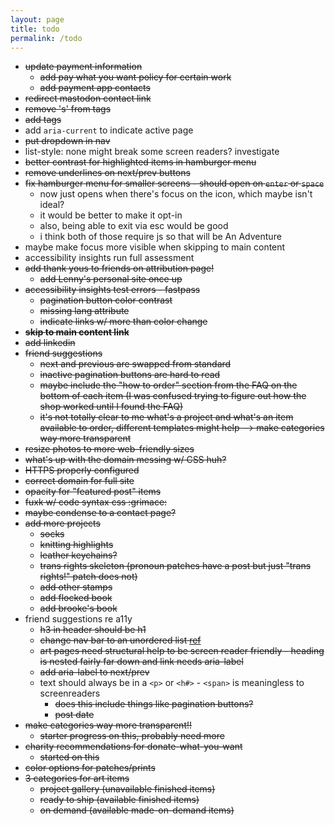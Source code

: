 ```yaml
---
layout: page
title: todo
permalink: /todo
---
```


- ~~update payment information~~
  - ~~add pay what you want policy for certain work~~
  - ~~add payment app contacts~~
- ~~redirect mastodon contact link~~
- ~~remove 's' from tags~~
- ~~add tags~~
- add `aria-current` to indicate active page
- ~~put dropdown in nav~~
- list-style: none might break some screen readers? investigate
- ~~better contrast for highlighted items in hamburger menu~~
- ~~remove underlines on next/prev buttons~~
- ~~fix hamburger menu for smaller screens - should open on `enter` or `space`~~
  - now just opens when there's focus on the icon, which maybe isn't ideal?
  - it would be better to make it opt-in
  - also, being able to exit via esc would be good
  - i think both of those require js so that will be An Adventure
- maybe make focus more visible when skipping to main content
- accessibility insights run full assessment
- ~~add thank yous to friends on attribution page!~~
  - ~~add Lenny's personal site once up~~
- ~~accessibility insights test errors - fastpass~~
  - ~~pagination button color contrast~~
  - ~~missing lang attribute~~
  - ~~indicate links w/ more than color change~~
- ~~**skip to main content link**~~
- ~~add linkedin~~
- ~~friend suggestions~~
  - ~~next and previous are swapped from standard~~
  - ~~inactive pagination buttons are hard to read~~
  - ~~maybe include the "how to order" section from the FAQ on the bottom of each item (I was confused trying to figure out how the shop worked until I found the FAQ)~~
  - ~~it's not totally clear to me what's a project and what's an item available to order, different templates might help --> make categories way more transparent~~
- ~~resize photos to more web-friendly sizes~~
- ~~what's up with the domain messing w/ CSS huh?~~
- ~~HTTPS properly configured~~
- ~~correct domain for full site~~
- ~~opacity for "featured post" items~~
- ~~fuxk w/ code syntax css :grimace:~~
- ~~maybe condense to a contact page?~~
- ~~add more projects~~
  - ~~socks~~
  - ~~knitting highlights~~
  - ~~leather keychains?~~
  - ~~trans rights skeleton (pronoun patches have a post but just "trans rights!" patch does not)~~
  - ~~add other stamps~~
  - ~~add flocked book~~
  - ~~add brooke's book~~
- friend suggestions re a11y
  - ~~h3 in header should be h1~~
  - ~~change nav bar to an unordered list [ref](https://www.w3.org/WAI/tutorials/menus/structure/)~~
  - ~~art pages need structural help to be screen reader friendly - heading is nested fairly far down and link needs aria-label~~
  - ~~add aria-label to next/prev~~
  - text should always be in a `<p>` or `<h#>` - `<span>` is meaningless to screenreaders
    - ~~does this include things like pagination buttons?~~
    - ~~post date~~
- ~~make categories way more transparent!!~~
  - ~~starter progress on this, probably need more~~
- ~~charity recommendations for donate-what-you-want~~
  - ~~started on this~~
- ~~color options for patches/prints~~
- ~~3 categories for art items~~
  - ~~project gallery (unavailable finished items)~~
  - ~~ready to ship (available finished items)~~
  - ~~on demand (available made-on-demand items)~~
